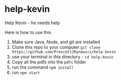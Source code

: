 # help-kevin
Help Kevin - he needs help


Here is how to use this

1. Make sure Java, Node, and git are installed
2. Clone this repo to your computer `git clone https://github.com/PrescottJRynewicz/help-kevin`
3. use your terminal in this directory - `cd help-kevin`
4. Copy all the pdfs into the `pdfs` folder
5. run the command `npm install`
6. run `npm start`
